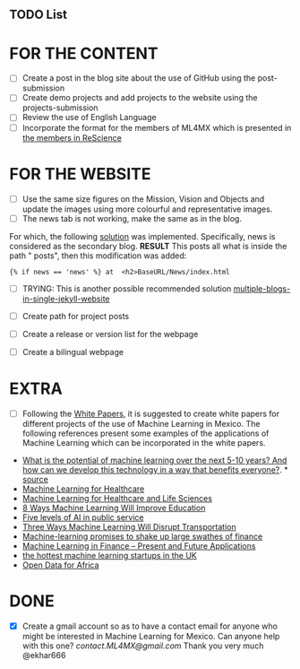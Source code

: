 TODO List
---


# FOR THE CONTENT

- [ ] Create a post in the blog site about the use of GitHub using the post-submission
- [ ] Create demo projects and add projects to the website using the projects-submission
- [ ] Review the use of English Language
- [ ] Incorporate the format for the
members of ML4MX which is presented in [the members in ReScience](https://rescience.github.io/board/)

# FOR THE WEBSITE

- [ ] Use the same size figures on the Mission, Vision and Objects and update the images
using more colourful and representative images.
- [ ] The news tab is not working, make the same as in the blog.

For which, the
following
[solution](https://reachtarunhere.github.io/2016/01/06/multiple-blogs-on-single-jekyll-instance/)
was implemented. Specifically, news is considered as the secondary blog.
**RESULT** This posts all what is inside the path " posts", then this modification was added:
```
{% if news == 'news' %} at  <h2>BaseURL/News/index.html
```

- [ ] TRYING: This is another possible recommended solution [multiple-blogs-in-single-jekyll-website](https://stackoverflow.com/questions/14560687/multiple-blogs-in-single-jekyll-website)

- [ ] Create path for project posts
- [ ] Create a release or version list for the webpage
- [ ] Create a bilingual webpage




# EXTRA

- [ ] Following the [White Papers](http://hamlyn.doc.ic.ac.uk/uk-ras/white-papers),
it is suggested to create white papers for different projects of the use of Machine
Learning in Mexico. The following references present some examples of the applications of Machine Learning which can be incorporated in the white papers.
- [What is the potential of machine learning over the next 5-10 years? And how can we develop this technology in a way that benefits everyone?](https://royalsociety.org/topics-policy/projects/machine-learning/). *  [source](https://twitter.com/royalsociety/status/858395767941328897)
- [Machine Learning for Healthcare](http://mucmd.org/)
- [Machine Learning for Healthcare and Life Sciences](https://www.research.ibm.com/haifa/dept/vst/mldm.shtml)
- [8 Ways Machine Learning Will Improve Education](http://www.gettingsmart.com/2015/11/8-ways-machine-learning-will-improve-education/)
- [Five levels of AI in public service](https://www.oxfordinsights.com/insights/2017/7/12/five-levels-of-ai-in-public-service)
- [Three Ways Machine Learning Will Disrupt Transportation](http://www.mccormick.northwestern.edu/news/articles/2016/10/three-ways-machine-learning-will-disrupt-transportation.html)
- [Machine-learning promises to shake up large swathes of finance](https://www.economist.com/news/finance-and-economics/21722685-fields-trading-credit-assessment-fraud-prevention-machine-learning)
- [Machine Learning in Finance – Present and Future Applications](https://www.techemergence.com/machine-learning-in-finance/)
- [the hottest machine learning startups in the UK](https://www.techworld.com/picture-gallery/startups/uk-ai-startups-watch-hottest-machine-learning-startups-in-uk-3645606/)
- [Open Data for Africa](http://dataportal.opendataforafrica.org/)




# DONE

- [x] Create a gmail account so as to have a contact email for anyone who might be
interested in Machine Learning for Mexico. Can anyone help with this one?
   _contact.ML4MX@gmail.com_ Thank you very much @ekhar666
